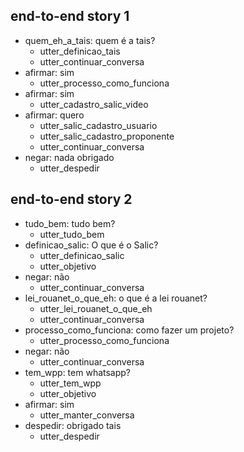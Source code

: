 ## end-to-end story 1
* quem_eh_a_tais: quem é a tais?
    - utter_definicao_tais
    - utter_continuar_conversa
* afirmar: sim
    - utter_processo_como_funciona
* afirmar: sim
   - utter_cadastro_salic_video
* afirmar: quero
   - utter_salic_cadastro_usuario
   - utter_salic_cadastro_proponente
   - utter_continuar_conversa
* negar: nada obrigado
   - utter_despedir

## end-to-end story 2
* tudo_bem: tudo bem?
    - utter_tudo_bem
* definicao_salic: O que é o Salic?
    - utter_definicao_salic
    - utter_objetivo
* negar: não
    - utter_continuar_conversa
* lei_rouanet_o_que_eh: o que é a lei rouanet?
    - utter_lei_rouanet_o_que_eh
    - utter_continuar_conversa
* processo_como_funciona: como fazer um projeto?
    - utter_processo_como_funciona
* negar: não
    - utter_continuar_conversa
* tem_wpp: tem whatsapp?
    - utter_tem_wpp
    - utter_objetivo
* afirmar: sim
    - utter_manter_conversa
* despedir: obrigado tais
    - utter_despedir